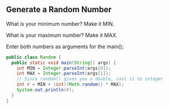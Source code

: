 ## Generate a Random Number
What is your minimum number? Make it MIN.

What is your maximum number? Make it MAX.

Enter both numbers as arguments for the main();
```java
public class Random {
  public static void main(String[] args) {
    int MIN = Integer.parseInt(args[0]);
    int MAX = Integer.parseInt(args[1]);
    // Since random() gives you a double, cast it to integer
    int r = MIN + (int)(Math.random() * MAX);
    System.out.println(r);
  }
}
```
